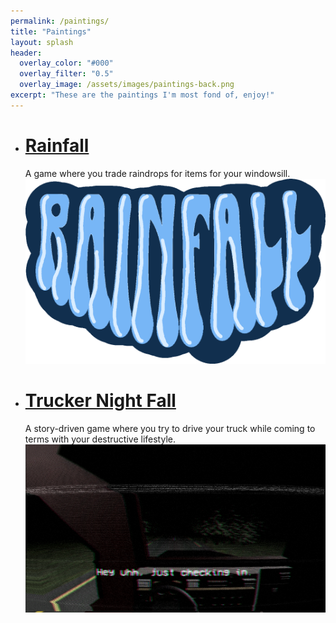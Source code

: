 ```yaml
---
permalink: /paintings/
title: "Paintings"
layout: splash
header:
  overlay_color: "#000"
  overlay_filter: "0.5"
  overlay_image: /assets/images/paintings-back.png
excerpt: "These are the paintings I'm most fond of, enjoy!"
---
```


- # [Rainfall](/games/rainfall/)
    A game where you trade raindrops for items for your windowsill.
    ![Alt text](/assets/images/Rainfall.PNG)
- # [Trucker Night Fall](/games/truckernightfall/)
    A story-driven game where you try to drive your truck while coming to terms with your destructive lifestyle.
    ![Alt text](/assets/images/trucker-night-fall-title.png)
